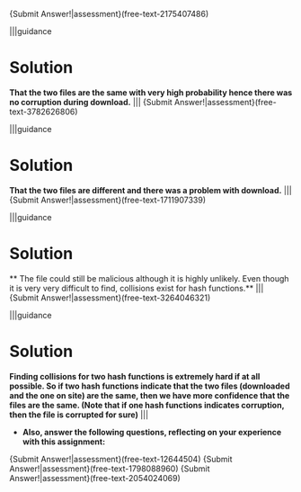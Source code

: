 
{Submit Answer!|assessment}(free-text-2175407486)

|||guidance
# Solution
**That the two files are the same with very high probability hence there was no corruption during download.**
|||
{Submit Answer!|assessment}(free-text-3782626806)

|||guidance
# Solution
**That the two files are different and there was a problem with download.**
|||
{Submit Answer!|assessment}(free-text-1711907339)

|||guidance
# Solution
** The file could still be malicious although it is highly unlikely. Even though it is very very difficult to find, collisions exist for hash functions.**
|||
{Submit Answer!|assessment}(free-text-3264046321)

|||guidance
# Solution
**Finding collisions for two hash functions is extremely hard if at all possible. So if two hash functions indicate that the two files (downloaded and the one on site) are the same, then we have more confidence that the files are the same. (Note that if one hash functions indicates corruption, then the file is corrupted for sure)**
|||

- **Also, answer the following questions, reflecting on your experience with this assignment:**

{Submit Answer!|assessment}(free-text-12644504)
{Submit Answer!|assessment}(free-text-1798088960)
{Submit Answer!|assessment}(free-text-2054024069)

